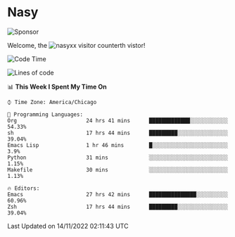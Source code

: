 # Nasy

<!--
<p align="center">
<img height="200" src="https://github-readme-stats.vercel.app/api?username=nasyxx&count_private=true&show_icons=true&theme=dracula&include_all_commits=true"/>
<img height="200" src="https://github-readme-stats.vercel.app/api/top-langs/?username=nasyxx&theme=dracula&hide=html,jupyter+notebook&count_private=true&show_icons=true"/>
</p>

  
----------------
-->

![Sponsor](https://img.shields.io/static/v1.svg?label=Sponsor&message=%E2%9D%A4&logo=GitHub&style=flat&color=pink)
 
Welcome, the ![nasyxx visitor counter](https://count.getloli.com/get/@nasyxx?theme=rule34)th vistor!
 
<!--START_SECTION:waka-->
![Code Time](http://img.shields.io/badge/Code%20Time-2%2C828%20hrs%2054%20mins-blue)

![Lines of code](https://img.shields.io/badge/From%20Hello%20World%20I%27ve%20Written-5%20Million%20lines%20of%20code-blue)

📊 **This Week I Spent My Time On** 

```text
⌚︎ Time Zone: America/Chicago

💬 Programming Languages: 
Org                      24 hrs 41 mins      █████████████░░░░░░░░░░░░   54.33% 
sh                       17 hrs 44 mins      █████████░░░░░░░░░░░░░░░░   39.04% 
Emacs Lisp               1 hr 46 mins        █░░░░░░░░░░░░░░░░░░░░░░░░   3.9% 
Python                   31 mins             ░░░░░░░░░░░░░░░░░░░░░░░░░   1.15% 
Makefile                 30 mins             ░░░░░░░░░░░░░░░░░░░░░░░░░   1.13%

🔥 Editors: 
Emacs                    27 hrs 42 mins      ███████████████░░░░░░░░░░   60.96% 
Zsh                      17 hrs 44 mins      █████████░░░░░░░░░░░░░░░░   39.04%

```


 Last Updated on 14/11/2022 02:11:43 UTC
<!--END_SECTION:waka-->

<!-- ![visitors](https://visitor-badge.laobi.icu/badge?page_id=nasyxx.nasyxx) -->
